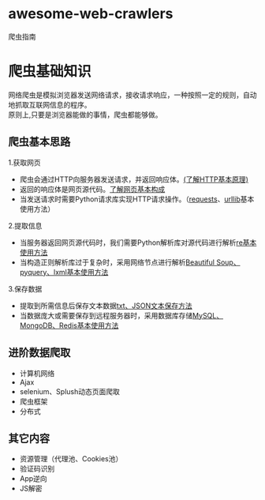 # awesome-web-crawlers
爬虫指南

# 爬虫基础知识
网络爬虫是模拟浏览器发送网络请求，接收请求响应，一种按照一定的规则，自动地抓取互联网信息的程序。  
原则上,只要是浏览器能做的事情，爬虫都能够做。
## 爬虫基本思路
1.获取网页
* 爬虫会通过HTTP向服务器发送请求，并返回响应体。[(了解HTTP基本原理)](HTTP基础知识.md)
* 返回的响应体是网页源代码。[了解网页基本构成](#)
* 当发送请求时需要Python请求库实现HTTP请求操作。（[requests](requests基本使用.ipynb)、[urllib](urllib基本使用.ipynb)基本使用方法）

2.提取信息
* 当服务器返回网页源代码时，我们需要Python解析库对源代码进行解析[re基本使用方法](#)
* 当构造正则解析库过于复杂时，采用网络节点进行解析[Beautiful Soup、pyquery、lxml基本使用方法](#)

3.保存数据
* 提取到所需信息后保存文本数据[txt、JSON文本保存方法](#)
* 当数据庞大或需要保存到远程服务器时，采用数据库存储[MySQL、MongoDB、Redis基本使用方法](#)

## 进阶数据爬取
* 计算机网络
* Ajax
* selenium、Splush动态页面爬取
* 爬虫框架
* 分布式

## 其它内容
* 资源管理（代理池、Cookies池）
* 验证码识别
* App逆向
* JS解密
